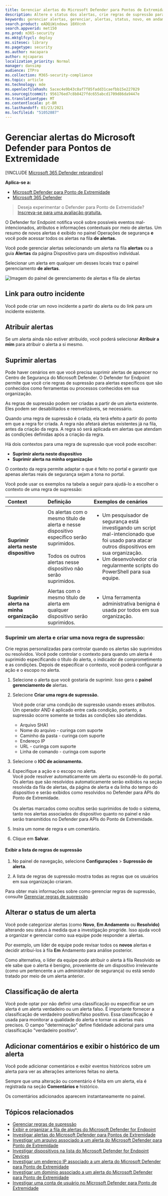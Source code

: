 ```yaml
---
title: Gerenciar alertas do Microsoft Defender para Pontos de Extremidade
description: Altere o status dos alertas, crie regras de supressão para ocultar alertas, enviar comentários e revisar o histórico de alterações para alertas individuais com o menu Gerenciar Alerta.
keywords: gerenciar alertas, gerenciar, alertas, status, novo, em andamento, resolvido, resolver alertas, suprimir, suprimir, regras, contexto, histórico, comentários, alterações
search.product: eADQiWindows 10XVcnh
search.appverid: met150
ms.prod: m365-security
ms.mktglfcycl: deploy
ms.sitesec: library
ms.pagetype: security
ms.author: macapara
author: mjcaparas
localization_priority: Normal
manager: dansimp
audience: ITPro
ms.collection: M365-security-compliance
ms.topic: article
ms.technology: mde
ms.openlocfilehash: 5acec4e9b43c8af7f85fadd31caefbb15e227029
ms.sourcegitcommit: 956176ed7c8b8427fdc655abcd1709d86da9447e
ms.translationtype: MT
ms.contentlocale: pt-BR
ms.lasthandoff: 03/23/2021
ms.locfileid: "51052887"
---
```

# <a name="manage-microsoft-defender-for-endpoint-alerts"></a>Gerenciar alertas do Microsoft Defender para Pontos de Extremidade

[!INCLUDE [Microsoft 365 Defender rebranding](../../includes/microsoft-defender.md)]

**Aplica-se a:**
- [Microsoft Defender para Ponto de Extremidade](https://go.microsoft.com/fwlink/p/?linkid=2146631)
- [Microsoft 365 Defender](https://go.microsoft.com/fwlink/?linkid=2118804)


> Deseja experimentar o Defender para Ponto de Extremidade? [Inscreva-se para uma avaliação gratuita.](https://www.microsoft.com/microsoft-365/windows/microsoft-defender-atp?ocid=docs-wdatp-managealerts-abovefoldlink)

O Defender for Endpoint notifica você sobre possíveis eventos mal-intencionados, atributos e informações contextuais por meio de alertas. Um resumo de novos alertas é exibido no painel Operações de segurança **e** você pode acessar todos os alertas na fila **de alertas.**

Você pode gerenciar alertas selecionando um alerta na fila **alertas** ou a guia **Alertas** da página Dispositivo para um dispositivo individual.

Selecionar um alerta em qualquer um desses locais traz o painel gerenciamento **de alertas**.

![Imagem do painel de gerenciamento de alertas e fila de alertas](images/atp-alerts-selected.png)

## <a name="link-to-another-incident"></a>Link para outro incidente
Você pode criar um novo incidente a partir do alerta ou do link para um incidente existente. 

## <a name="assign-alerts"></a>Atribuir alertas
Se um alerta ainda não estiver atribuído, você poderá selecionar **Atribuir a mim** para atribuir o alerta a si mesmo.


## <a name="suppress-alerts"></a>Suprimir alertas
Pode haver cenários em que você precisa suprimir alertas de aparecer no Centro de Segurança do Microsoft Defender. O Defender for Endpoint permite que você crie regras de supressão para alertas específicos que são conhecidos como ferramentas ou processos conhecidos em sua organização.

As regras de supressão podem ser criadas a partir de um alerta existente. Eles podem ser desabilitados e reenvelizáveis, se necessário.

Quando uma regra de supressão é criada, ela terá efeito a partir do ponto em que a regra for criada. A regra não afetará alertas existentes já na fila, antes da criação da regra. A regra só será aplicada em alertas que atendam às condições definidas após a criação da regra.

Há dois contextos para uma regra de supressão que você pode escolher:

- **Suprimir alerta neste dispositivo**
- **Suprimir alerta na minha organização**

O contexto da regra permite adaptar o que é feito no portal e garantir que apenas alertas reais de segurança sejam a tona no portal.

Você pode usar os exemplos na tabela a seguir para ajudá-lo a escolher o contexto de uma regra de supressão:

| **Context**                           | **Definição**                                                                                                                                              | **Exemplos de cenários**                                                                                                                                                                                                  |
|:--------------------------------------|:------------------------------------------------------------------------------------------------------------------------------------------------------------|:-----------------------------------------------------------------------------------------------------------------------------------------------------------------------------------------------------------------------|
| **Suprimir alerta neste dispositivo**    | Os alertas com o mesmo título de alerta e nesse dispositivo específico serão suprimidos. <br /><br />Todos os outros alertas nesse dispositivo não serão suprimidos. | <ul><li>Um pesquisador de segurança está investigando um script mal-intencionado que foi usado para atacar outros dispositivos em sua organização.</li><li>Um desenvolvedor cria regularmente scripts do PowerShell para sua equipe.</li></ul> |
| **Suprimir alerta na minha organização** | Alertas com o mesmo título de alerta em qualquer dispositivo serão suprimidos.                                                                                         | <ul><li>Uma ferramenta administrativa benigna é usada por todos em sua organização.</li></ul>                                                                                                                               |

### <a name="suppress-an-alert-and-create-a-new-suppression-rule"></a>Suprimir um alerta e criar uma nova regra de supressão:
Crie regras personalizadas para controlar quando os alertas são suprimidos ou resolvidos. Você pode controlar o contexto para quando um alerta é suprimido especificando o título do alerta, o indicador de comprometimento e as condições. Depois de especificar o contexto, você poderá configurar a ação e o escopo no alerta. 

1. Selecione o alerta que você gostaria de suprimir. Isso gera o **painel gerenciamento de** alertas.

2.  Selecione **Criar uma regra de supressão.**

    Você pode criar uma condição de supressão usando esses atributos. Um operador AND é aplicado entre cada condição, portanto, a supressão ocorre somente se todas as condições são atendidas.
    
    * Arquivo SHA1
    * Nome do arquivo - curinga com suporte
    * Caminho da pasta - curinga com suporte
    * Endereço IP
    * URL - curinga com suporte
    * Linha de comando - curinga com suporte

3. Selecione o **IOC de acionamento.**
    
4. Especifique a ação e o escopo no alerta. <br>
   Você pode resolver automaticamente um alerta ou escondê-lo do portal. Os alertas que são resolvidos automaticamente serão exibidos na seção resolvida da fila de alertas, da página de alerta e da linha do tempo do dispositivo e serão exibidos como resolvidos no Defender para APIs do Ponto de Extremidade. <br><br> Os alertas marcados como ocultos serão suprimidos de todo o sistema, tanto nos alertas associados do dispositivo quanto no painel e não serão transmitidos no Defender para APIs do Ponto de Extremidade.


5. Insira um nome de regra e um comentário.

6. Clique em **Salvar**.

#### <a name="view-the-list-of-suppression-rules"></a>Exibir a lista de regras de supressão

1. No painel de navegação, selecione **Configurações**  >  **Supressão de alerta**.

2. A lista de regras de supressão mostra todas as regras que os usuários em sua organização criaram.

Para obter mais informações sobre como gerenciar regras de supressão, consulte [Gerenciar regras de supressão](manage-suppression-rules.md)

## <a name="change-the-status-of-an-alert"></a>Alterar o status de um alerta

Você pode categorizar alertas (como **Novo**, **Em Andamento** ou **Resolvido)** alterando seu status à medida que a investigação progride. Isso ajuda você a organizar e gerenciar como sua equipe pode responder a alertas.

Por exemplo, um líder de equipe pode revisar todos os **novos** alertas e decidir atribuí-los à fila **Em** Andamento para análise posterior.

Como alternativa, o líder da equipe  pode atribuir o alerta à fila Resolvido se ele sabe que o alerta é benigno, proveniente de um dispositivo irrelevante (como um pertencente a um administrador de segurança) ou está sendo tratado por meio de um alerta anterior.



## <a name="alert-classification"></a>Classificação de alerta
Você pode optar por não definir uma classificação ou especificar se um alerta é um alerta verdadeiro ou um alerta falso. É importante fornecer a classificação de verdadeiro positivo/falso positivo. Essa classificação é usada para monitorar a qualidade do alerta e tornar os alertas mais precisos. O campo "determinação" define fidelidade adicional para uma classificação "verdadeiro positivo". 

## <a name="add-comments-and-view-the-history-of-an-alert"></a>Adicionar comentários e exibir o histórico de um alerta
Você pode adicionar comentários e exibir eventos históricos sobre um alerta para ver as alterações anteriores feitas no alerta.

Sempre que uma alteração ou comentário é feita em um alerta, ela é registrada na seção **Comentários e** histórico.

Os comentários adicionados aparecem instantaneamente no painel.


## <a name="related-topics"></a>Tópicos relacionados
- [Gerenciar regras de supressão](manage-suppression-rules.md)
- [Exibir e organizar a fila de alertas do Microsoft Defender for Endpoint](alerts-queue.md)
- [Investigar alertas do Microsoft Defender para Pontos de Extremidade](investigate-alerts.md)
- [Investigar um arquivo associado a um alerta do Microsoft Defender para Ponto de Extremidade](investigate-files.md)
- [Investigar dispositivos na lista do Microsoft Defender for Endpoint Devices](investigate-machines.md)
- [Investigar um endereço IP associado a um alerta do Microsoft Defender para Ponto de Extremidade](investigate-ip.md)
- [Investigar um domínio associado a um alerta do Microsoft Defender para Ponto de Extremidade](investigate-domain.md)
- [Investigar uma conta de usuário no Microsoft Defender para Ponto de Extremidade](investigate-user.md)
